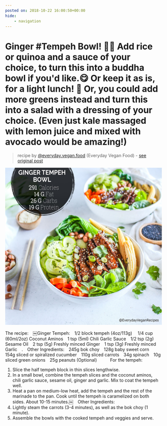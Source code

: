 ```yaml
---
posted on: 2018-10-22 16:00:50+00:00
hide:
    - navigation
---
```


# Ginger #Tempeh Bowl! 🥒😍 Add rice or quinoa and a sauce of your choice, to turn this into a buddha bowl if you'd like.😋 Or keep it as is, for a light lunch! 🌿 Or, you could add more greens instead and turn this into a salad with a dressing of your choice. (Even just kale massaged with lemon juice and mixed with avocado would be amazing!) ⠀ 

> recipe by [@everyday.vegan.food](https://www.instagram.com/everyday.vegan.food/) 
(Everyday Vegan Food) - [see original post](https://instagram.com/p/BpPceYPFYdz)

![](../img/everyday.vegan.food_22-10-2018_1610.png)

The recipe:⠀
￼Ginger Tempeh:⠀
1/2 block tempeh (4oz/113g) ⠀
1/4 cup (60ml/2oz) Coconut Aminos⠀
1 tsp (5ml) Chili Garlic Sauce⠀
1/2 tsp (2g) Sesame Oil⠀
2 tsp (5g) Freshly minced Ginger⠀
1 tsp (3g) Freshly minced Garlic⠀
.⠀
Other Ingredients:⠀
245g bok choy⠀
128g baby sweet corn⠀
154g sliced or spiralized cucumber⠀
110g sliced carrots⠀
34g spinach⠀
10g sliced green onions⠀
25g peanuts (Optional)⠀
⠀
⠀
For the tempeh:⠀
1. Slice the half tempeh block in thin slices lengthwise.⠀
2. In a small bowl, combine the tempeh slices and the coconut aminos, chili garlic sauce, sesame oil, ginger and garlic. Mix to coat the tempeh well. ⠀
3. Heat a pan on medium-low heat, add the tempeh and the rest of the marinade to the pan. Cook until the tempeh is caramelized on both sides. About 10-15 minutes.￼⠀
Other Ingredients:⠀
1. Lightly steam the carrots (3-4 minutes), as well as the bok choy (1 minute).⠀
2. Assemble the bowls with the cooked tempeh and veggies and serve.⠀ 
